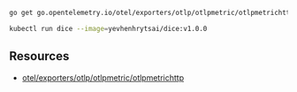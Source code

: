 ```sh
go get go.opentelemetry.io/otel/exporters/otlp/otlpmetric/otlpmetrichttp
```

```sh
kubectl run dice --image=yevhenhrytsai/dice:v1.0.0
```

## Resources
- [otel/exporters/otlp/otlpmetric/otlpmetrichttp](https://pkg.go.dev/go.opentelemetry.io/otel/exporters/otlp/otlpmetric/otlpmetrichttp)
